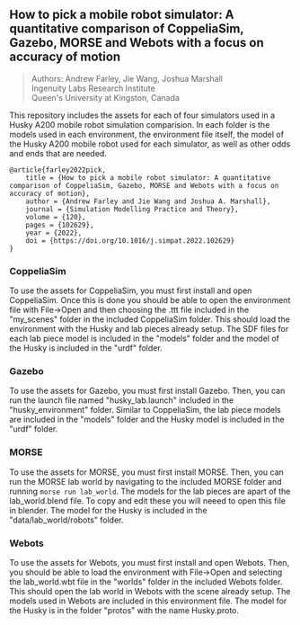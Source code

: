 ## How to pick a mobile robot simulator: A quantitative comparison of CoppeliaSim, Gazebo, MORSE and Webots with a focus on accuracy of motion

> Authors: Andrew Farley, Jie Wang, Joshua Marshall  
> Ingenuity Labs Research Institute  
> Queen's University at Kingston, Canada

This repository includes the assets for each of four simulators used in a Husky A200 mobile robot simulation comparision. In each folder is the models used in each environment, the environment file itself, the model of the Husky A200 mobile robot used for each simulator, as well as other odds and ends that are needed.

```
@article{farley2022pick,
	title = {How to pick a mobile robot simulator: A quantitative comparison of CoppeliaSim, Gazebo, MORSE and Webots with a focus on accuracy of motion},
	author = {Andrew Farley and Jie Wang and Joshua A. Marshall},
	journal = {Simulation Modelling Practice and Theory},
	volume = {120},
	pages = {102629},
	year = {2022},
	doi = {https://doi.org/10.1016/j.simpat.2022.102629}
}
```
### CoppeliaSim
To use the assets for CoppeliaSim, you must first install and open CoppeliaSim. Once this is done you should be able to open the environment file with File->Open and then choosing the .ttt file included in the "my_scenes" folder in the included CoppeliaSim folder. This should load the environment with the Husky and lab pieces already setup. The SDF files for each lab piece model is included in the "models" folder and the model of the Husky is included in the "urdf" folder.

### Gazebo
To use the assets for Gazebo, you must first install Gazebo. Then, you can run the launch file named "husky_lab.launch" included in the "husky_environment" folder. Similar to CoppeliaSim, the lab piece models are included in the "models" folder and the Husky model is included in the "urdf" folder.

### MORSE
To use the assets for MORSE, you must first install MORSE. Then, you can run the MORSE lab world by navigating to the included MORSE folder and running `morse run lab_world`. The models for the lab pieces are apart of the lab_world.blend file. To copy and edit these you will neeed to open this file in blender. The model for the Husky is included in the "data/lab_world/robots" folder.

### Webots
To use the assets for Webots, you must first install and open Webots. Then, you should be able to load the environment with File->Open and selecting the lab_world.wbt file in the "worlds" folder in the included Webots folder. This should open the lab world in Webots with the scene already setup. The models used in Webots are included in this environment file. The model for the Husky is in the folder "protos" with the name Husky.proto.
